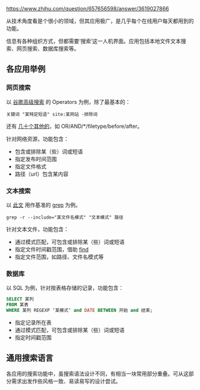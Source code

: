 https://www.zhihu.com/question/657656598/answer/3619027866

从技术角度看是个很小的领域，但其应用极广，是几乎每个在线用户每天都用到的功能。

信息有各种组织方式，但都需要‘搜索’这一人机界面。应用包括本地文件文本搜索、网页搜索、数据库搜索等。

## 各应用举例

### 网页搜索

以 [谷歌高级搜索](https://support.google.com/websearch/answer/2466433?visit_id=638613314709525238-1013998458&p=adv_operators&hl=en&rd=1) 的 Operators 为例，除了最基本的：

```
关键词 "某特定短语" site:某网站 -排除词
```

还有 [几十个其他的](https://ahrefs.com/blog/google-advanced-search-operators/)，如 OR/AND/*/filetype/before/after。

针对网络资源，功能包含：
- 包含或排除某（些）词或短语
- 指定发布时间范围
- 指定文件格式
- 路径（url）包含某内容

### 文本搜索

以 [此文](https://benhoyt.com/writings/count-words/) 用作基准的 [grep](https://www.runoob.com/linux/linux-comm-grep.html) 为例。

```
grep -r --include="某文件名模式" "文本模式" 路径
```

针对文本文件，功能包含：

- 通过模式匹配，可包含或排除某（些）词或短语
- 指定文件时间戳范围，借助 [find](https://stackoverflow.com/questions/10898154/grep-inside-all-files-created-within-date-range) 
- 指定文件范围，如路径、文件名模式等

### 数据库

以 SQL 为例，针对按表格存储的记录，功能包含：

```sql
SELECT 某列
FROM 某表
WHERE 某列 REGEXP ‘某模式‘ and DATE BETWEEN 开始 and 结束; 
```

- 指定记录所在表
- 通过模式匹配，可包含或排除某（些）词或短语
- 指定时间戳范围

## 通用搜索语言

各应用的搜索功能中，虽搜索语法设计不同，有相当一块常用部分重叠。可从这部分需求出发作些风格一致、易读易写的设计尝试。
